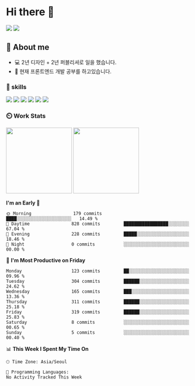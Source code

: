 # Hi there 👋
<p>
  <a href="https://yellowfiber.github.io/" target="_blank" title="기술 블로그(새창열림)"><img src="https://img.shields.io/badge/Tech_Blog-DD0B78?style=flat&logo=GitHub&logoColor=white"></a>
  <a href="mailto:dsa020175@gmail.com"><img src="https://img.shields.io/badge/dsa020175@gmail.com-EA4335?style=flat&logo=Gmail&logoColor=white"></a>
</p>

## 💬 About me
- 💻 2년 디자인 + 2년 퍼블리셔로 일을 했습니다.
- 🌱 현재 프론트엔드 개발 공부를 하고있습니다.

### 💪 skills

<p>
  <img src="https://img.shields.io/badge/HTML5-E34F26?style=flat&logo=HTML5&logoColor=white"/>
  <img src="https://img.shields.io/badge/CSS3-1572B6?style=flat&logo=CSS3&logoColor=white"/>
  <img src="https://img.shields.io/badge/JavaScript-F7DF1E?style=flat&logo=JavaScript&logoColor=black"/>
  <img src="https://img.shields.io/badge/SCSS-CC6699?style=flat&logo=Sass&logoColor=white"/>
  <img src="https://img.shields.io/badge/Three.js-000000?style=flat&logo=Three.js&logoColor=white"/>
  <img src="https://img.shields.io/badge/React-61DAFB?style=flat&logo=React&logoColor=black"/>
</p>

### ⏲️ Work Stats
<p>
  <img height="180em" src="https://github-readme-stats-veggie-garden.vercel.app/api?username=YellowFiber&show_icons=true&include_all_commits=true&theme=dracula">
  <img height="180em" src="https://github-readme-stats-veggie-garden.vercel.app/api/top-langs/?username=YellowFiber&layout=compact&theme=dracula">
</p>


<!--START_SECTION:waka-->
**I'm an Early 🐤** 

```text
🌞 Morning                179 commits         ████░░░░░░░░░░░░░░░░░░░░░   14.49 % 
🌆 Daytime                828 commits         █████████████████░░░░░░░░   67.04 % 
🌃 Evening                228 commits         █████░░░░░░░░░░░░░░░░░░░░   18.46 % 
🌙 Night                  0 commits           ░░░░░░░░░░░░░░░░░░░░░░░░░   00.00 % 
```
📅 **I'm Most Productive on Friday** 

```text
Monday                   123 commits         ██░░░░░░░░░░░░░░░░░░░░░░░   09.96 % 
Tuesday                  304 commits         ██████░░░░░░░░░░░░░░░░░░░   24.62 % 
Wednesday                165 commits         ███░░░░░░░░░░░░░░░░░░░░░░   13.36 % 
Thursday                 311 commits         ██████░░░░░░░░░░░░░░░░░░░   25.18 % 
Friday                   319 commits         ██████░░░░░░░░░░░░░░░░░░░   25.83 % 
Saturday                 8 commits           ░░░░░░░░░░░░░░░░░░░░░░░░░   00.65 % 
Sunday                   5 commits           ░░░░░░░░░░░░░░░░░░░░░░░░░   00.40 % 
```


📊 **This Week I Spent My Time On** 

```text
🕑︎ Time Zone: Asia/Seoul

💬 Programming Languages: 
No Activity Tracked This Week
```


<!--END_SECTION:waka-->
